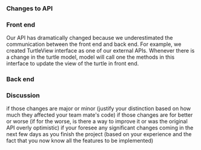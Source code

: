 
### Changes to API

### Front end
Our API has dramatically changed because we underestimated the communication between the front end and back end. For example, we created TurtleView interface as one of our external APIs. Whenever there is a change in the turtle model, model will call one the methods in this interface to update the view of the turtle in front end. 


### Back end
### Discussion




if those changes are major or minor (justify your distinction based on how much they affected your team mate's code)
if those changes are for better or worse (if for the worse, is there a way to improve it or was the original API overly optimistic)
if your foresee any significant changes coming in the next few days as you finish the project (based on your experience and the fact that you now know all the features to be implemented)